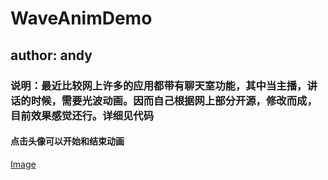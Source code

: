 # WaveAnimDemo
## author: andy
### 说明：最近比较网上许多的应用都带有聊天室功能，其中当主播，讲话的时候，需要光波动画。因而自己根据网上部分开源，修改而成，目前效果感觉还行。详细见代码
#### 点击头像可以开始和结束动画
[Image](https://github.com/androidsihai1/photo_fold/blob/master/wave.jpeg?raw=true)
